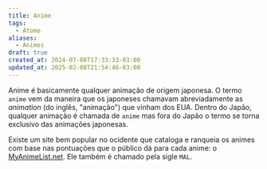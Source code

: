 ```yaml
---
title: Anime
tags:
  - Átomo
aliases:
  - Animes
draft: true
created_at: 2024-07-08T17:33:33-03:00
updated_at: 2025-02-08T21:54:46-03:00
---
```


Anime é basicamente qualquer animação de origem japonesa. O termo `anime` vem da maneira que os japoneses chamavam abreviadamente as _animation_ (do inglês, "animação") que vinham dos EUA. Dentro do Japão, qualquer animação é chamada de `anime` mas fora do Japão o termo se torna exclusivo das animações japonesas.

Existe um site bem popular no ocidente que cataloga e ranqueia os animes com base nas pontuações que o público dá para cada anime: o [MyAnimeList.net](https://myanimelist.net/). Ele também é chamado pela sigle `MAL`.